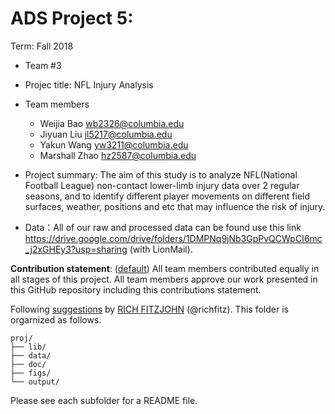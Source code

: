 # ADS Project 5: 

Term: Fall 2018

+ Team #3
+ Projec title: NFL Injury Analysis
+ Team members
	+ Weijia Bao wb2326@columbia.edu
	+ Jiyuan Liu jl5217@columbia.edu
	+ Yakun Wang yw3211@columbia.edu
	+ Marshall Zhao hz2587@columbia.edu
	
+ Project summary: The aim of this study is to analyze NFL(National Football League) non-contact lower-limb injury data over 2 regular seasons, and to identify different player movements on different field surfaces, weather, positions and etc that may influence the risk of injury.

+ Data：All of our raw and processed data can be found use this link https://drive.google.com/drive/folders/1DMPNq9jNb3GpPvQCWpCI6mc_j2xGHEy3?usp=sharing (with LionMail).

	
**Contribution statement**: ([default](doc/a_note_on_contributions.md)) All team members contributed equally in all stages of this project. All team members approve our work presented in this GitHub repository including this contributions statement. 

Following [suggestions](http://nicercode.github.io/blog/2013-04-05-projects/) by [RICH FITZJOHN](http://nicercode.github.io/about/#Team) (@richfitz). This folder is orgarnized as follows.

```
proj/
├── lib/
├── data/
├── doc/
├── figs/
└── output/
```

Please see each subfolder for a README file.
